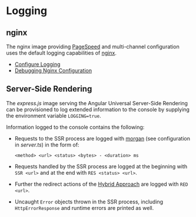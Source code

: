 <!--
kb_concepts
kb_pwa
kb_everyone
kb_sync_latest_only
-->

# Logging

## nginx

The nginx image providing [PageSpeed](https://www.modpagespeed.com/) and multi-channel configuration uses the default logging capabilities of [nginx](https://www.nginx.com/).

- [Configure Logging](https://docs.nginx.com/nginx/admin-guide/monitoring/logging/)
- [Debugging Nginx Configuration](https://easyengine.io/tutorials/nginx/debugging/)

## Server-Side Rendering

The _express.js_ image serving the Angular Universal Server-Side Rendering can be provisioned to log extended information to the console by supplying the environment variable `LOGGING=true`.

Information logged to the console contains the following:

- Requests to the SSR process are logged with [morgan](https://github.com/expressjs/morgan) (see configuration in _server.ts_) in the form of:

  `<method> <url> <status> <bytes> - <duration> ms`

- Requests handled by the SSR process are logged at the beginning with `SSR <url>` and at the end with `RES <status> <url>`.

- Further the redirect actions of the [Hybrid Approach](./hybrid-approach.md) are logged with `RED <url>`.

- Uncaught `Error` objects thrown in the SSR process, including `HttpErrorResponse` and runtime errors are printed as well.
